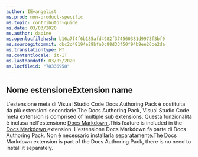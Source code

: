 ```yaml
---
author: IEvangelist
ms.prod: non-product-specific
ms.topic: contributor-guide
ms.date: 03/03/2020
ms.author: dapine
ms.openlocfilehash: b16a7f4f6b185afd4982f374560381d9973f3bf0
ms.sourcegitcommit: dbc2c48194e29bfa0c88d33f50f94b9ee26be2da
ms.translationtype: HT
ms.contentlocale: it-IT
ms.lasthandoff: 03/05/2020
ms.locfileid: "78336958"
---
```

## <a name="extension-name"></a><span data-ttu-id="8425d-101">Nome estensione</span><span class="sxs-lookup"><span data-stu-id="8425d-101">Extension name</span></span>

<span data-ttu-id="8425d-102">L'estensione meta di Visual Studio Code Docs Authoring Pack è costituita da più estensioni secondarie.</span><span class="sxs-lookup"><span data-stu-id="8425d-102">The Docs Authoring Pack, Visual Studio Code meta extension is comprised of multiple sub extensions.</span></span> <span data-ttu-id="8425d-103">Questa funzionalità è inclusa nell'estensione <a href="https://marketplace.visualstudio.com/items?itemName=docsmsft.docs-markdown" target="_blank">Docs Markdown <span class="docon docon-navigate-external x-hidden-focus"></span></a>.</span><span class="sxs-lookup"><span data-stu-id="8425d-103">This feature is included in the <a href="https://marketplace.visualstudio.com/items?itemName=docsmsft.docs-markdown" target="_blank">Docs Markdown <span class="docon docon-navigate-external x-hidden-focus"></span></a> extension.</span></span> <span data-ttu-id="8425d-104">L'estensione Docs Markdown fa parte di Docs Authoring Pack. Non è necessario installarla separatamente.</span><span class="sxs-lookup"><span data-stu-id="8425d-104">The Docs Markdown extension is part of the Docs Authoring Pack, there is no need to install it separately.</span></span>
